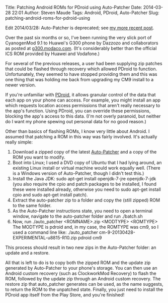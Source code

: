 Title: Patching Android ROMs for PDroid using Auto-Patcher
Date: 2014-03-28 22:01
Author: Steven Maude
Tags: Android, PDroid, Auto-Patcher
Slug: patching-android-roms-for-pdroid-using

Edit 2014/03/28: Auto-Patcher is deprecated; see [my more recent
post](http://www.stevenmaude.co.uk/2014/03/phone-upgrades-and-privacy-downgrades.html).  
  
Over the past six months or so, I've been running the very slick port of
CyanogenMod 9.1 to Huawei's G300 phone by Dazzozo and collaborators as
posted at [g300.modaco.com](http://g300.modaco.com/). (It's considerably
better than the official ICS ROM provided by Huawei and Vodafone.)   
  
For several of the previous releases, a user had been supplying zip
patches that could be flashed through recovery which allowed PDroid to
function. Unfortunately, they seemed to have stopped providing them and
this was one thing that was holding me back from upgrading my CM9
install to a newer version.  
  
If you're unfamiliar with
[PDroid](https://play.google.com/store/apps/details?id=com.privacy.pdroid),
it allows granular control of the data that each app on your phone can
access. For example, you might install an app which requests location
access permissions that aren't really necessary to the app's function.
Using PDroid, you can override these permissions, blocking the app's
access to this data. (I'm not overly paranoid, but neither do I want my
phone spewing out personal data for no good reason.)  
  
Other than basics of flashing ROMs, I know very little about Android. I
assumed that patching a ROM in this way was fairly involved. It's
actually really simple:  

1.  Download a zipped copy of the latest
    [Auto-Patcher](https://github.com/mateor/auto-patcher) and a copy of
    the ROM you want to modify.
2.  Boot into Linux; I used a DVD copy of Ubuntu that I had lying
    around, an existing Linux install or virtual machine would work
    equally well. (There is a Windows version of Auto-Patcher, though I
    didn't test this.)
3.  Install the Java JDK: <span>sudo apt-get install openjdk-7-jre
    openjdk-7-jdk</span> (you also require the cpio and patch packages
    to be installed, I found these were installed already, otherwise you
    need to <span>sudo apt-get install cpio </span>and <span>sudo
    apt-get install patch</span>).
4.  Extract the auto-patcher zip to a folder and copy the (still zipped)
    ROM to the same folder.
5.  As the Auto-Patcher instructions state, you need to open a terminal
    window, navigate to the auto-patcher folder and run
    <span>./batch.sh</span>
6.  <span style="font-family: inherit;">Now, run<span> ./auto\_patcher
    <ROMNAME\>.zip <MODTYPE\> <ROMTYPE\></span>  
   The MODTYPE is pdroid and, in my case, the ROMTYPE was cm9, so I
    used a command line like:<span> ./auto\_patcher
    cm-9-20130428-EXPERIMENTAL-u8815-R10.zip pdroid cm9</span></span>

This process should result in two new zips in the Auto-Patcher folder:
an update and a restore.  
  
All that is left to do is to copy both the zipped ROM and the update zip
generated by Auto-Patcher to your phone's storage. You can then use an
Android custom recovery (such as ClockworkMod Recovery) to flash the
ROM, followed by the update zip through an Android custom recovery. The
restore zip that auto\_patcher generates can be used, as the name
suggests, to return the ROM to the unpatched state. Finally, you just
need to install the PDroid app itself from the Play Store, and you're
finished!

</p>

